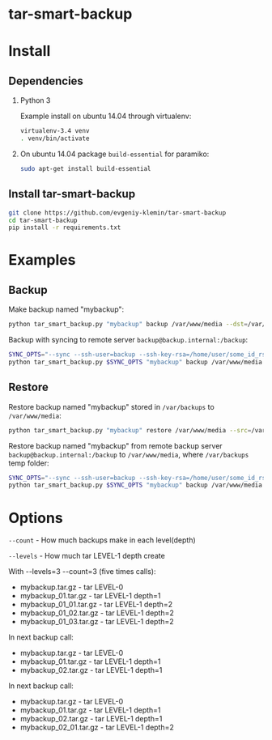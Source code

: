 # tar-smart-backup

Install
=======

Dependencies
------------

1. Python 3

    Example install on ubuntu 14.04 through virtualenv:
    ```bash
    virtualenv-3.4 venv
    . venv/bin/activate
    ```

2. On ubuntu 14.04 package `build-essential` for paramiko:

    ```bash
    sudo apt-get install build-essential
    ```

Install tar-smart-backup
------------------------

```bash
git clone https://github.com/evgeniy-klemin/tar-smart-backup
cd tar-smart-backup
pip install -r requirements.txt
```


Examples
=======

Backup
------

Make backup named "mybackup":

```bash
python tar_smart_backup.py "mybackup" backup /var/www/media --dst=/var/backups
```

Backup with syncing to remote server `backup@backup.internal:/backup`:

```bash
SYNC_OPTS="--sync --ssh-user=backup --ssh-key-rsa=/home/user/some_id_rsa --ssh-host=backup.internal --remote-dir=/backups"
python tar_smart_backup.py $SYNC_OPTS "mybackup" backup /var/www/media --dst=/var/backups
```


Restore
-------

Restore backup named "mybackup" stored in `/var/backups` to `/var/www/media`:

```bash
python tar_smart_backup.py "mybackup" restore /var/www/media --src=/var/backups
```

Restore backup named "mybackup" from remote backup server `backup@backup.internal:/backup` to `/var/www/media`, where `/var/backups` temp folder:

```bash
SYNC_OPTS="--sync --ssh-user=backup --ssh-key-rsa=/home/user/some_id_rsa --ssh-host=backup.internal --remote-dir=/backups"
python tar_smart_backup.py $SYNC_OPTS "mybackup" backup /var/www/media --dst=/var/backups
```

Options
=======

`--count` - How much backups make in each level(depth)

`--levels` - How much tar LEVEL-1 depth create

With --levels=3 --count=3 (five times calls):

* mybackup.tar.gz - tar LEVEL-0
* mybackup_01.tar.gz - tar LEVEL-1 depth=1
* mybackup_01_01.tar.gz - tar LEVEL-1 depth=2
* mybackup_01_02.tar.gz - tar LEVEL-1 depth=2
* mybackup_01_03.tar.gz - tar LEVEL-1 depth=2

In next backup call:

* mybackup.tar.gz - tar LEVEL-0
* mybackup_01.tar.gz - tar LEVEL-1 depth=1
* mybackup_02.tar.gz - tar LEVEL-1 depth=1

In next backup call:

* mybackup.tar.gz - tar LEVEL-0
* mybackup_01.tar.gz - tar LEVEL-1 depth=1
* mybackup_02.tar.gz - tar LEVEL-1 depth=1
* mybackup_02_01.tar.gz - tar LEVEL-1 depth=2
